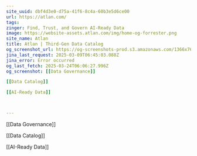 ```yaml
---
site_uuid: dbf4d3e0-d75a-41f6-8c4a-60b3e5d6ce00
url: https://atlan.com/
tags: 
zinger: Find, Trust, and Govern AI-Ready Data
image: https://website-assets.atlan.com/img/home-og-forrester.png
site_name: Atlan
title: Atlan | Third-Gen Data Catalog
og_screenshot_url: https://og-screenshots-prod.s3.amazonaws.com/1366x768/80/false/81e81681e94df9e8271319f6b58ec516a239275dd51f22b7244fb6602109cace.jpeg
jina_last_request: 2025-03-09T06:45:03.088Z
jina_error: Error occurred
og_last_fetch: 2025-03-24T06:06:27.996Z
og_screenshot: [[Data Governance]]

[[Data Catalog]]

[[AI-Ready Data]]



---
```

[[Data Governance]]

[[Data Catalog]]

[[AI-Ready Data]]



